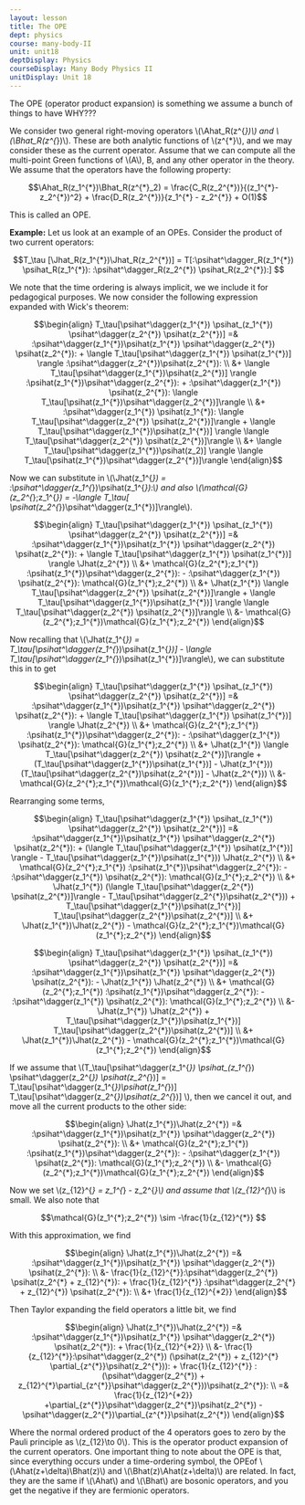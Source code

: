 ```yaml
---
layout: lesson
title: The OPE
dept: physics
course: many-body-II
unit: unit18
deptDisplay: Physics
courseDisplay: Many Body Physics II
unitDisplay: Unit 18
---
```

The OPE (operator product expansion) is something we assume a bunch of things to have WHY???

We consider two general right-moving operators \\(\Ahat_R(z^{*})\\) and \\(\Bhat_R(z^{*})\\). These are both analytic functions of \\(z^{*}\\), and we may consider these as the current operator. Assume that we can compute all the multi-point Green functions of \\(A\\), B, and any other operator in the theory. We assume that the operators have the following property:

$$\Ahat_R(z_1^{*})\Bhat_R(z^{*}_2) = \frac{C_R(z_2^{*})}{(z_1^{*}-z_2^{*})^2} + \frac{D_R(z_2^{*})}{z_1^{*} - z_2^{*}} + O(1)$$


This is called an OPE. 

<div class="example">
<b>Example:</b>
Let us look at an example of an OPEs. Consider the product of two current operators:

$$T_\tau [\Jhat_R(z_1^{*})\Jhat_R(z_2^{*})] = T[:\psihat^\dagger_R(z_1^{*}) \psihat_R(z_1^{*}): :\psihat^\dagger_R(z_2^{*}) \psihat_R(z_2^{*}):] $$

We note that the time ordering is always implicit, we we include it for pedagogical purposes. We now consider the following expression expanded with Wick's theorem:

$$\begin{align}
T_\tau[\psihat^\dagger(z_1^{*}) \psihat_(z_1^{*}) \psihat^\dagger(z_2^{*}) \psihat(z_2^{*})] =& :\psihat^\dagger(z_1^{*})\psihat(z_1^{*}) \psihat^\dagger(z_2^{*}) \psihat(z_2^{*}): + \langle T_\tau[\psihat^\dagger(z_1^{*}) \psihat(z_1^{*})] \rangle :\psihat^\dagger(z_2^{*})\psihat(z_2^{*}): \\
&+ \langle T_\tau[\psihat^\dagger(z_1^{*})\psihat(z_2^{*})] \rangle :\psihat(z_1^{*})\psihat^\dagger(z_2^{*}): + :\psihat^\dagger(z_1^{*}) \psihat(z_2^{*}): \langle T_\tau[\psihat(z_1^{*})\psihat^\dagger(z_2^{*})]\rangle \\
&+ :\psihat^\dagger(z_1^{*}) \psihat(z_1^{*}): \langle T_\tau[\psihat^\dagger(z_2^{*}) \psihat(z_2^{*})]\rangle + \langle T_\tau[\psihat^\dagger(z_1^{*})\psihat(z_1^{*})] \rangle \langle T_\tau[\psihat^\dagger(z_2^{*}) \psihat(z_2^{*})]\rangle \\
&+ \langle T_\tau[\psihat^\dagger(z_1^{*})\psihat(z_2)] \rangle \langle T_\tau[\psihat(z_1^{*})\psihat^\dagger(z_2^{*})]\rangle 
\end{align}$$

Now we can substitute in \\(\Jhat(z_1^{*}) = :\psihat^\dagger(z_1^{*})\psihat(z_1^{*}):\\) and also \\(\mathcal{G}(z_2^{*};z_1^{*}) = -\langle T_\tau[ \psihat(z_2^{*})\psihat^\dagger(z_1^{*})]\rangle\\). 

$$\begin{align}
T_\tau[\psihat^\dagger(z_1^{*}) \psihat_(z_1^{*}) \psihat^\dagger(z_2^{*}) \psihat(z_2^{*})] =& :\psihat^\dagger(z_1^{*})\psihat(z_1^{*}) \psihat^\dagger(z_2^{*}) \psihat(z_2^{*}): + \langle T_\tau[\psihat^\dagger(z_1^{*}) \psihat(z_1^{*})] \rangle \Jhat(z_2^{*}) \\
&+ \mathcal{G}(z_2^{*};z_1^{*}) :\psihat(z_1^{*})\psihat^\dagger(z_2^{*}): - :\psihat^\dagger(z_1^{*}) \psihat(z_2^{*}): \mathcal{G}(z_1^{*};z_2^{*})  \\
&+ \Jhat(z_1^{*}) \langle T_\tau[\psihat^\dagger(z_2^{*}) \psihat(z_2^{*})]\rangle + \langle T_\tau[\psihat^\dagger(z_1^{*})\psihat(z_1^{*})] \rangle \langle T_\tau[\psihat^\dagger(z_2^{*}) \psihat(z_2^{*})]\rangle \\
&- \mathcal{G}(z_2^{*};z_1^{*})\mathcal{G}(z_1^{*};z_2^{*})
\end{align}$$

Now recalling that \\(\Jhat(z_1^{*}) = T_\tau[\psihat^\dagger(z_1^{*})\psihat(z_1^{*})] - \langle T_\tau[\psihat^\dagger(z_1^{*})\psihat(z_1^{*})]\rangle\\), we can substitute this in to get 

$$\begin{align}
T_\tau[\psihat^\dagger(z_1^{*}) \psihat_(z_1^{*}) \psihat^\dagger(z_2^{*}) \psihat(z_2^{*})] =& :\psihat^\dagger(z_1^{*})\psihat(z_1^{*}) \psihat^\dagger(z_2^{*}) \psihat(z_2^{*}): + \langle T_\tau[\psihat^\dagger(z_1^{*}) \psihat(z_1^{*})] \rangle \Jhat(z_2^{*}) \\
&+ \mathcal{G}(z_2^{*};z_1^{*}) :\psihat(z_1^{*})\psihat^\dagger(z_2^{*}): - :\psihat^\dagger(z_1^{*}) \psihat(z_2^{*}): \mathcal{G}(z_1^{*};z_2^{*})  \\
&+ \Jhat(z_1^{*}) \langle T_\tau[\psihat^\dagger(z_2^{*}) \psihat(z_2^{*})]\rangle + (T_\tau[\psihat^\dagger(z_1^{*})\psihat(z_1^{*})] - \Jhat(z_1^{*}))(T_\tau[\psihat^\dagger(z_2^{*})\psihat(z_2^{*})] - \Jhat(z_2^{*})) \\
&- \mathcal{G}(z_2^{*};z_1^{*})\mathcal{G}(z_1^{*};z_2^{*})
\end{align}$$

Rearranging some terms, 

$$\begin{align}
T_\tau[\psihat^\dagger(z_1^{*}) \psihat_(z_1^{*}) \psihat^\dagger(z_2^{*}) \psihat(z_2^{*})] =& :\psihat^\dagger(z_1^{*})\psihat(z_1^{*}) \psihat^\dagger(z_2^{*}) \psihat(z_2^{*}): + (\langle T_\tau[\psihat^\dagger(z_1^{*}) \psihat(z_1^{*})] \rangle - T_\tau[\psihat^\dagger(z_1^{*})\psihat(z_1^{*})) \Jhat(z_2^{*}) \\
&+ \mathcal{G}(z_2^{*};z_1^{*}) :\psihat(z_1^{*})\psihat^\dagger(z_2^{*}): - :\psihat^\dagger(z_1^{*}) \psihat(z_2^{*}): \mathcal{G}(z_1^{*};z_2^{*})  \\
&+ \Jhat(z_1^{*}) (\langle T_\tau[\psihat^\dagger(z_2^{*}) \psihat(z_2^{*})]\rangle - T_\tau[\psihat^\dagger(z_2^{*})\psihat(z_2^{*}))  + T_\tau[\psihat^\dagger(z_1^{*})\psihat(z_1^{*})] T_\tau[\psihat^\dagger(z_2^{*})\psihat(z_2^{*})]  \\
&+ \Jhat(z_1^{*})\Jhat(z_2^{*}) - \mathcal{G}(z_2^{*};z_1^{*})\mathcal{G}(z_1^{*};z_2^{*})
\end{align}$$

$$\begin{align}
T_\tau[\psihat^\dagger(z_1^{*}) \psihat_(z_1^{*}) \psihat^\dagger(z_2^{*}) \psihat(z_2^{*})] =& :\psihat^\dagger(z_1^{*})\psihat(z_1^{*}) \psihat^\dagger(z_2^{*}) \psihat(z_2^{*}): - \Jhat(z_1^{*}) \Jhat(z_2^{*}) \\
&+ \mathcal{G}(z_2^{*};z_1^{*}) :\psihat(z_1^{*})\psihat^\dagger(z_2^{*}): - :\psihat^\dagger(z_1^{*}) \psihat(z_2^{*}): \mathcal{G}(z_1^{*};z_2^{*})  \\
&- \Jhat(z_1^{*}) \Jhat(z_2^{*}) + T_\tau[\psihat^\dagger(z_1^{*})\psihat(z_1^{*})] T_\tau[\psihat^\dagger(z_2^{*})\psihat(z_2^{*})]  \\
&+ \Jhat(z_1^{*})\Jhat(z_2^{*}) - \mathcal{G}(z_2^{*};z_1^{*})\mathcal{G}(z_1^{*};z_2^{*})
\end{align}$$

If we assume that \\(T_\tau[\psihat^\dagger(z_1^{*}) \psihat_(z_1^{*}) \psihat^\dagger(z_2^{*}) \psihat(z_2^{*})] = T_\tau[\psihat^\dagger(z_1^{*})\psihat(z_1^{*})] T_\tau[\psihat^\dagger(z_2^{*})\psihat(z_2^{*})] \\), then we cancel it out, and move all the current products to the other side:

$$\begin{align}
  \Jhat(z_1^{*})\Jhat(z_2^{*}) =& :\psihat^\dagger(z_1^{*})\psihat(z_1^{*}) \psihat^\dagger(z_2^{*}) \psihat(z_2^{*}):  \\
&+ \mathcal{G}(z_2^{*};z_1^{*}) :\psihat(z_1^{*})\psihat^\dagger(z_2^{*}): - :\psihat^\dagger(z_1^{*}) \psihat(z_2^{*}): \mathcal{G}(z_1^{*};z_2^{*})  \\
&- \mathcal{G}(z_2^{*};z_1^{*})\mathcal{G}(z_1^{*};z_2^{*})
\end{align}$$

Now we set \\(z_{12}^{*} = z_1^{*} - z_2^{*}\\) and assume that \\(z_{12}^{*}\\) is small. We also note that 

$$\mathcal{G}(z_1^{*};z_2^{*}) \sim -\frac{1}{z_{12}^{*}} $$

With this approximation, we find 

$$\begin{align}
  \Jhat(z_1^{*})\Jhat(z_2^{*}) =& :\psihat^\dagger(z_1^{*})\psihat(z_1^{*}) \psihat^\dagger(z_2^{*}) \psihat(z_2^{*}):  \\
&- \frac{1}{z_{12}^{*}}:\psihat^\dagger(z_2^{*}) \psihat(z_2^{*} + z_{12}^{*}): + \frac{1}{z_{12}^{*}} :\psihat^\dagger(z_2^{*} + z_{12}^{*}) \psihat(z_2^{*}): \\
&+ \frac{1}{z_{12}^{*2}}
\end{align}$$

Then Taylor expanding the field operators a little bit, we find 

$$\begin{align}
  \Jhat(z_1^{*})\Jhat(z_2^{*}) =& :\psihat^\dagger(z_1^{*})\psihat(z_1^{*}) \psihat^\dagger(z_2^{*}) \psihat(z_2^{*}): + \frac{1}{z_{12}^{*2}} \\
&- \frac{1}{z_{12}^{*}}:\psihat^\dagger(z_2^{*}) (\psihat(z_2^{*}) + z_{12}^{*} \partial_{z^{*}}\psihat(z_2^{*})): + \frac{1}{z_{12}^{*}} :(\psihat^\dagger(z_2^{*}) + z_{12}^{*}\partial_{z^{*}}\psihat^\dagger(z_2^{*}))\psihat(z_2^{*}): \\
=& \frac{1}{z_{12}^{*2}} +\partial_{z^{*}}\psihat^\dagger(z_2^{*})\psihat(z_2^{*}) - \psihat^\dagger(z_2^{*})\partial_{z^{*}}\psihat(z_2^{*})
\end{align}$$

Where the normal ordered product of the 4 operators goes to zero by the Pauli principle as \\(z_{12}\to 0\\). This is the operator product expansion of the current operators. One important thing to note about the OPE is that, since everything occurs under a time-ordering symbol, the OPEof \\(\Ahat(z+\delta)\Bhat(z)\\) and \\(\Bhat(z)\Ahat(z+\delta)\\) are related. In fact, they are the same if \\(\Ahat\\) and \\(\Bhat\\) are bosonic operators, and you get the negative if they are fermionic operators. 

</div>

